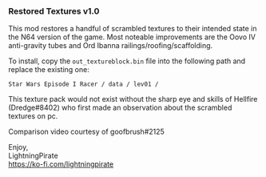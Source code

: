 ### Restored Textures v1.0

This mod restores a handful of scrambled textures to their intended state in the N64 version of the game. Most noteable improvements are the Oovo IV anti-gravity tubes and Ord Ibanna railings/roofing/scaffolding.

To install, copy the `out_textureblock.bin` file into the following path and replace the existing one:

`Star Wars Episode I Racer / data / lev01 / `

This texture pack would not exist without the sharp eye and skills of Hellfire (Dredge#8402) who first made an observation about the scrambled textures on pc.

Comparison video courtesy of goofbrush#2125

Enjoy,  
LightningPirate  
https://ko-fi.com/lightningpirate